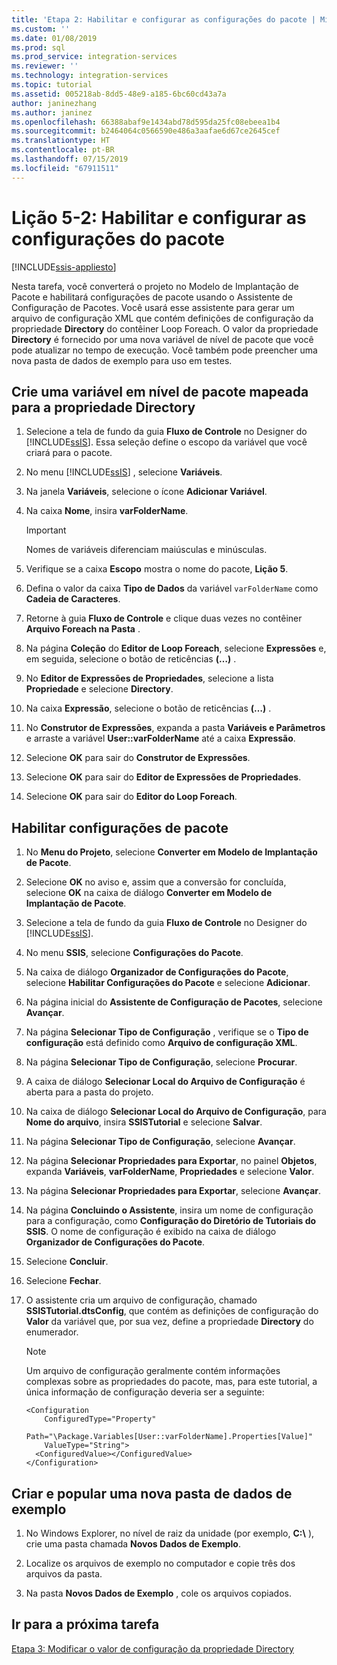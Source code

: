 ```yaml
---
title: 'Etapa 2: Habilitar e configurar as configurações do pacote | Microsoft Docs'
ms.custom: ''
ms.date: 01/08/2019
ms.prod: sql
ms.prod_service: integration-services
ms.reviewer: ''
ms.technology: integration-services
ms.topic: tutorial
ms.assetid: 005218ab-8dd5-48e9-a185-6bc60cd43a7a
author: janinezhang
ms.author: janinez
ms.openlocfilehash: 66388abaf9e1434abd78d595da25fc08ebeea1b4
ms.sourcegitcommit: b2464064c0566590e486a3aafae6d67ce2645cef
ms.translationtype: HT
ms.contentlocale: pt-BR
ms.lasthandoff: 07/15/2019
ms.locfileid: "67911511"
---
```

# <a name="lesson-5-2-enable-and-configure-package-configurations"></a>Lição 5-2: Habilitar e configurar as configurações do pacote

[!INCLUDE[ssis-appliesto](../includes/ssis-appliesto-ssvrpluslinux-asdb-asdw-xxx.md)]



Nesta tarefa, você converterá o projeto no Modelo de Implantação de Pacote e habilitará configurações de pacote usando o Assistente de Configuração de Pacotes. Você usará esse assistente para gerar um arquivo de configuração XML que contém definições de configuração da propriedade **Directory** do contêiner Loop Foreach. O valor da propriedade **Directory** é fornecido por uma nova variável de nível de pacote que você pode atualizar no tempo de execução. Você também pode preencher uma nova pasta de dados de exemplo para uso em testes.  
  
## <a name="create-a-package-level-variable-mapped-to-the-directory-property"></a>Crie uma variável em nível de pacote mapeada para a propriedade Directory  
  
1.  Selecione a tela de fundo da guia **Fluxo de Controle** no Designer do [!INCLUDE[ssIS](../includes/ssis-md.md)]. Essa seleção define o escopo da variável que você criará para o pacote.  
  
2.  No menu [!INCLUDE[ssIS](../includes/ssis-md.md)] , selecione **Variáveis**.  
  
3.  Na janela **Variáveis**, selecione o ícone **Adicionar Variável**.  
  
4.  Na caixa **Nome**, insira **varFolderName**.  
  
    > [!IMPORTANT]  
    > Nomes de variáveis diferenciam maiúsculas e minúsculas.  
  
5.  Verifique se a caixa **Escopo** mostra o nome do pacote, **Lição 5**.  
  
6.  Defina o valor da caixa **Tipo de Dados** da variável `varFolderName` como **Cadeia de Caracteres**.  
  
7.  Retorne à guia **Fluxo de Controle** e clique duas vezes no contêiner **Arquivo Foreach na Pasta** .  
  
8.  Na página **Coleção** do **Editor de Loop Foreach**, selecione **Expressões** e, em seguida, selecione o botão de reticências **(…)** .  
  
9. No **Editor de Expressões de Propriedades**, selecione a lista **Propriedade** e selecione **Directory**.  
  
10. Na caixa **Expressão**, selecione o botão de reticências **(…)** .  
  
11. No **Construtor de Expressões**, expanda a pasta **Variáveis e Parâmetros** e arraste a variável **User::varFolderName** até a caixa **Expressão**.  
  
12. Selecione **OK** para sair do **Construtor de Expressões**.  
  
13. Selecione **OK** para sair do **Editor de Expressões de Propriedades**.  
  
14. Selecione **OK** para sair do **Editor do Loop Foreach**.  
  
## <a name="enable-package-configurations"></a>Habilitar configurações de pacote  
  
1.  No **Menu do Projeto**, selecione **Converter em Modelo de Implantação de Pacote**.  
  
2.  Selecione **OK** no aviso e, assim que a conversão for concluída, selecione **OK** na caixa de diálogo **Converter em Modelo de Implantação de Pacote**.  
  
3.  Selecione a tela de fundo da guia **Fluxo de Controle** no Designer do [!INCLUDE[ssIS](../includes/ssis-md.md)].  
  
4.  No menu **SSIS**, selecione **Configurações do Pacote**.  
  
5.  Na caixa de diálogo **Organizador de Configurações do Pacote**, selecione **Habilitar Configurações do Pacote** e selecione **Adicionar**.  
  
6.  Na página inicial do **Assistente de Configuração de Pacotes**, selecione **Avançar**.  
  
7.  Na página **Selecionar Tipo de Configuração** , verifique se o **Tipo de configuração** está definido como **Arquivo de configuração XML**.  
  
8.  Na página **Selecionar Tipo de Configuração**, selecione **Procurar**.  
  
9. A caixa de diálogo **Selecionar Local do Arquivo de Configuração** é aberta para a pasta do projeto.  
  
10. Na caixa de diálogo **Selecionar Local do Arquivo de Configuração**, para **Nome do arquivo**, insira **SSISTutorial** e selecione **Salvar**.  
  
11. Na página **Selecionar Tipo de Configuração**, selecione **Avançar**.
  
12. Na página **Selecionar Propriedades para Exportar**, no painel **Objetos**, expanda **Variáveis**, **varFolderName**, **Propriedades** e selecione **Valor**.  
  
13. Na página **Selecionar Propriedades para Exportar**, selecione **Avançar**.  
  
14. Na página **Concluindo o Assistente**, insira um nome de configuração para a configuração, como **Configuração do Diretório de Tutoriais do SSIS**. O nome de configuração é exibido na caixa de diálogo **Organizador de Configurações do Pacote**.  
  
15. Selecione **Concluir**.  
  
16. Selecione **Fechar**.  
  
17. O assistente cria um arquivo de configuração, chamado **SSISTutorial.dtsConfig**, que contém as definições de configuração do **Valor** da variável que, por sua vez, define a propriedade **Directory** do enumerador.  
  
    > [!NOTE]  
    > Um arquivo de configuração geralmente contém informações complexas sobre as propriedades do pacote, mas, para este tutorial, a única informação de configuração deveria ser a seguinte:

    ```
    <Configuration 
        ConfiguredType="Property"  
        Path="\Package.Variables[User::varFolderName].Properties[Value]" 
        ValueType="String">  
      <ConfiguredValue></ConfiguredValue>  
    </Configuration>
    ```
  
## <a name="create-and-populate-a-new-sample-data-folder"></a>Criar e popular uma nova pasta de dados de exemplo  
  
1.  No Windows Explorer, no nível de raiz da unidade (por exemplo, **C:\\** ), crie uma pasta chamada **Novos Dados de Exemplo**.  
  
2.  Localize os arquivos de exemplo no computador e copie três dos arquivos da pasta.  
  
3.  Na pasta **Novos Dados de Exemplo** , cole os arquivos copiados.  
  
## <a name="go-to-next-task"></a>Ir para a próxima tarefa  
[Etapa 3: Modificar o valor de configuração da propriedade Directory](../integration-services/lesson-5-3-modifying-the-directory-property-configuration-value.md)  
  
